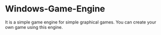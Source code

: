 # Windows-Game-Engine
It is a simple game engine for simple graphical games. You can create your own game using this engine.
